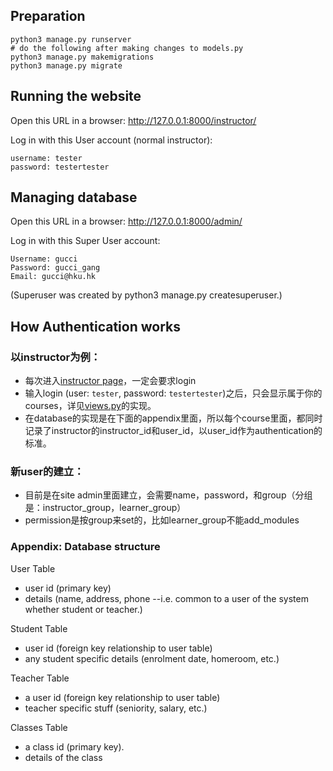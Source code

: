 ## Preparation
```
python3 manage.py runserver
# do the following after making changes to models.py
python3 manage.py makemigrations
python3 manage.py migrate
```

## Running the website
Open this URL in a browser: http://127.0.0.1:8000/instructor/

Log in with this User account (normal instructor):
```
username: tester
password: testertester 
```

## Managing database
Open this URL in a browser:
http://127.0.0.1:8000/admin/


Log in with this Super User account:
```
Username: gucci
Password: gucci_gang
Email: gucci@hku.hk
```
(Superuser was created by python3 manage.py createsuperuser.)

## How Authentication works

### 以instructor为例：
- 每次进入[instructor page](http://127.0.0.1:8000/instructor/)，一定会要求login
- 输入login (user: `tester`, password: `testertester`)之后，只会显示属于你的courses，详见[views.py](views.py)的实现。
- 在database的实现是在下面的appendix里面，所以每个course里面，都同时记录了instructor的instructor_id和user_id，以user_id作为authentication的标准。

### 新user的建立：
- 目前是在site admin里面建立，会需要name，password，和group（分组是：instructor_group，learner_group）
- permission是按group来set的，比如learner_group不能add_modules

### Appendix: Database structure
User Table
- user id (primary key)
- details (name, address, phone --i.e. common to a user of the system whether student or teacher.)

Student Table
- user id (foreign key relationship to user table)
- any student specific details (enrolment date, homeroom, etc.)

Teacher Table
- a user id (foreign key relationship to user table)
- teacher specific stuff (seniority, salary, etc.)

Classes Table
- a class id (primary key).
- details of the class
